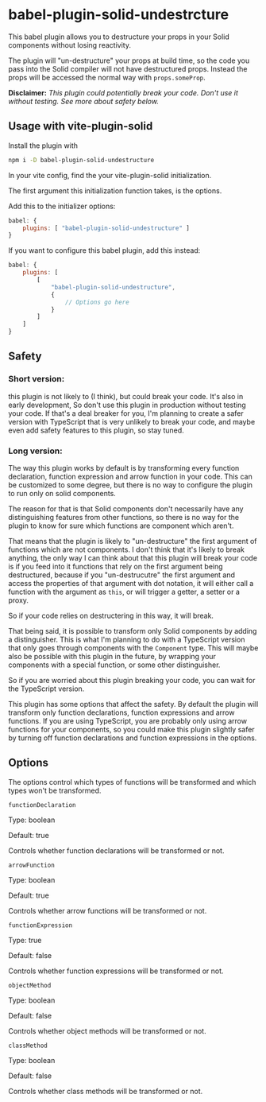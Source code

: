 # babel-plugin-solid-undestrcture

This babel plugin allows you to destructure your props in your Solid components without losing reactivity.

The plugin will "un-destructure" your props at build time, so the code you pass into the Solid compiler will not have destructured props. Instead the props will be accessed the normal way with `props.someProp`.

**Disclaimer:** *This plugin could potentially break your code. Don't use it without testing. See more about safety below.*

## Usage with vite-plugin-solid

Install the plugin with 

```sh
npm i -D babel-plugin-solid-undestructure
```

In your vite config, find the your vite-plugin-solid initialization.

The first argument this initialization function takes, is the options.

Add this to the initializer options:
```js
babel: {
    plugins: [ "babel-plugin-solid-undestructure" ]
}
```

If you want to configure this babel plugin, add this instead:
```js
babel: {
    plugins: [
        [
            "babel-plugin-solid-undestructure", 
            { 
                // Options go here
            }
        ]
    ]
}
```


## Safety

### Short version: ###
this plugin is not likely to (I think), but could break your code. It's also in early development, So don't use this plugin in production without testing your code. If that's a deal breaker for you, I'm planning to create a safer version with TypeScript that is very unlikely to break your code, and maybe even add safety features to this plugin, so stay tuned.

### Long version: ###
The way this plugin works by default is by transforming every function declaration, function expression and arrow function in your code. This can be customized to some degree, but there is no way to configure the plugin to run only on solid components.

The reason for that is that Solid components don't necessarily have any distinguishing features from other functions, so there is no way for the plugin to know for sure which functions are component which aren't.

That means that the plugin is likely to "un-destructure" the first argument of functions which are not components. I don't think that it's likely to break anything, the only way I can think about that this plugin will break your code is if you feed into it functions that rely on the first argument being destructured, because if you "un-destrucutre" the first argument and access the properties of that argument with dot notation, it will either call a function with the argument as `this`, or will trigger a getter, a setter or a proxy.

So if your code relies on destructering in this way, it will break.

That being said, it is possible to transform only Solid components by adding a distinguisher. This is what I'm planning to do with a TypeScript version that only goes through components with the `Component` type. This will maybe also be possible with this plugin in the future, by wrapping your components with a special function, or some other distinguisher.

So if you are worried about this plugin breaking your code, you can wait for the TypeScript version.

This plugin has some options that affect the safety. By default the plugin will transform only function declarations, function expressions and arrow functions. If you are using TypeScript, you are probably only using arrow functions for your components, so you could make this plugin slightly safer by turning off function declarations and function expressions in the options.

## Options

The options control which types of functions will be transformed and which types won't be transformed.

`functionDeclaration`

Type: boolean

Default: true

Controls whether function declarations will be transformed or not.

`arrowFunction`

Type: boolean

Default: true

Controls whether arrow functions will be transformed or not.

`functionExpression`

Type: true

Default: false

Controls whether function expressions will be transformed or not.

`objectMethod`

Type: boolean

Default: false

Controls whether object methods will be transformed or not.

`classMethod`

Type: boolean

Default: false

Controls whether class methods will be transformed or not.
